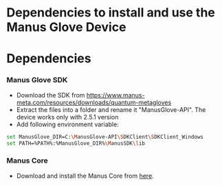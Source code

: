 # Dependencies to install and use the Manus Glove Device

# Dependencies
### Manus Glove SDK  
- Download the SDK from https://www.manus-meta.com/resources/downloads/quantum-metagloves
- Extract the files into a folder and rename it "ManusGlove-API". The device works only with 2.5.1 version
- Add following environment variable:

```bash
set ManusGlove_DIR=C:\ManusGlove-API\SDKClient\SDKClient_Windows
set PATH=%PATH%:%ManusGlove_DIR%\ManusSDK\lib
```
### Manus Core
- Download and install the Manus Core from [here](https://www.manus-meta.com/resources/downloads/quantum-metagloves).


